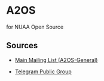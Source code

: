 # A2OS
for NUAA Open Source

## Sources

- [Main Mailing List (A2OS-General)](https://groups.google.com/d/forum/a2os-general)

- [Telegram Public Group](https://t.me/NUAAOpenSource)
